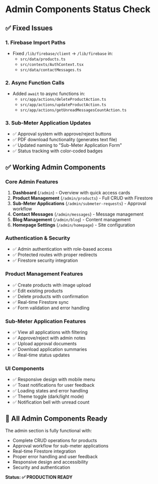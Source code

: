 # Admin Components Status Check

## ✅ Fixed Issues

### 1. **Firebase Import Paths**
- Fixed `/lib/firebase/client` → `/lib/firebase` in:
  - `src/data/products.ts`
  - `src/contexts/AuthContext.tsx` 
  - `src/data/contactMessages.ts`

### 2. **Async Function Calls**
- Added `await` to async functions in:
  - `src/app/actions/deleteProductAction.ts`
  - `src/app/actions/updateProductAction.ts`
  - `src/app/actions/getUnreadMessagesCountAction.ts`

### 3. **Sub-Meter Application Updates**
- ✅ Approval system with approve/reject buttons
- ✅ PDF download functionality (generates text file)
- ✅ Updated naming to "Sub-Meter Application Form"
- ✅ Status tracking with color-coded badges

## ✅ Working Admin Components

### **Core Admin Features**
1. **Dashboard** (`/admin`) - Overview with quick access cards
2. **Product Management** (`/admin/products`) - Full CRUD with Firestore
3. **Sub-Meter Applications** (`/admin/submeter-requests`) - Approval workflow
4. **Contact Messages** (`/admin/messages`) - Message management
5. **Blog Management** (`/admin/blog`) - Content management
6. **Homepage Settings** (`/admin/homepage`) - Site configuration

### **Authentication & Security**
- ✅ Admin authentication with role-based access
- ✅ Protected routes with proper redirects
- ✅ Firestore security integration

### **Product Management Features**
- ✅ Create products with image upload
- ✅ Edit existing products
- ✅ Delete products with confirmation
- ✅ Real-time Firestore sync
- ✅ Form validation and error handling

### **Sub-Meter Application Features**
- ✅ View all applications with filtering
- ✅ Approve/reject with admin notes
- ✅ Upload approval documents
- ✅ Download application summaries
- ✅ Real-time status updates

### **UI Components**
- ✅ Responsive design with mobile menu
- ✅ Toast notifications for user feedback
- ✅ Loading states and error handling
- ✅ Theme toggle (dark/light mode)
- ✅ Notification bell with unread count

## 🎯 All Admin Components Ready

The admin section is fully functional with:
- Complete CRUD operations for products
- Approval workflow for sub-meter applications  
- Real-time Firestore integration
- Proper error handling and user feedback
- Responsive design and accessibility
- Security and authentication

**Status: ✅ PRODUCTION READY**